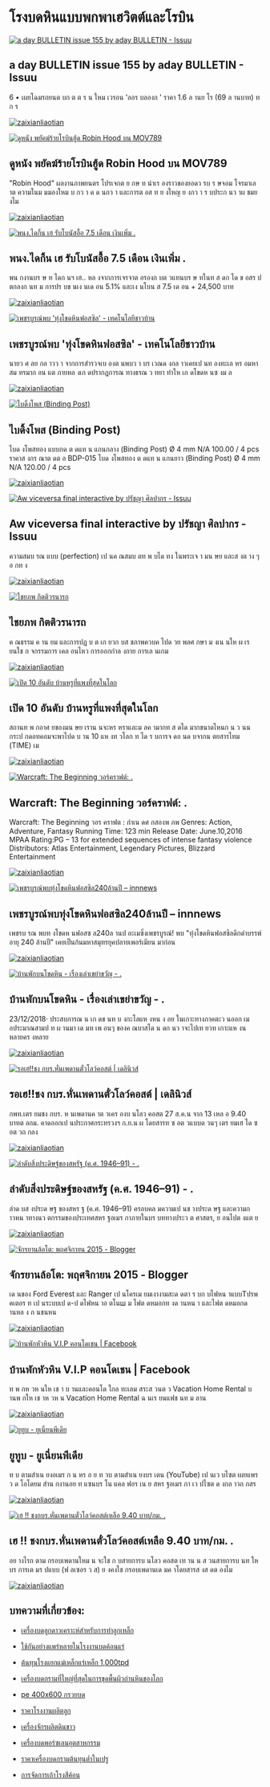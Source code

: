 # โรงบดหินแบบพกพาเฮวิตต์และโรบิน
<a href="https://mnn.zoosnet.net/LR/Chatpre.aspx?id=MNN94995150&p=https://topgrinding.com/" target="_blank">![a day BULLETIN issue 155 by aday BULLETIN - Issuu](https://github.com/technlg/images/blob/main/50.jpg)</a>
## a day BULLETIN issue 155 by aday BULLETIN - Issuu
6 • เผยโฉมรถยนต บก ต ต ร น ใหม เวรอน 'ลอร บลองก ' ราคา 1.6 ล านย โร (69 ล านบาท) ท ก ร 
<a href="https://mnn.zoosnet.net/LR/Chatpre.aspx?id=MNN94995150&p=https://topgrinding.com/" target="_blank"><img src="https://github.com/technlg/images/raw/main/chat11.jpg" alt="zaixianliaotian"/></a><a href="//whatsapp.shibangsoft.com/WhatsApp.php" ><img src="https://github.com/technlg/images/raw/main/chat11.png" alt=""></a>
<a href="https://mnn.zoosnet.net/LR/Chatpre.aspx?id=MNN94995150&p=https://topgrinding.com/" target="_blank">![ดูหนัง พยัคฆ์ร้ายโรบินฮู้ด Robin Hood บน MOV789](https://github.com/technlg/images/blob/main/6.jpg)</a>
## ดูหนัง พยัคฆ์ร้ายโรบินฮู้ด Robin Hood บน MOV789
"Robin Hood" ผลงานภาพยนตร โปรเจกต ย กษ ท นำเร องราวของยอดว รบ ร ษจอม โจรมาเล าต ความในม มมองใหม บ กว า ด ด นกว า และการต อส ท ย งใหญ ย งกว า ร บประก นว าผ ชมย งไม 
<a href="https://mnn.zoosnet.net/LR/Chatpre.aspx?id=MNN94995150&p=https://topgrinding.com/" target="_blank"><img src="https://github.com/technlg/images/raw/main/chat11.jpg" alt="zaixianliaotian"/></a><a href="//whatsapp.shibangsoft.com/WhatsApp.php" ><img src="https://github.com/technlg/images/raw/main/chat11.png" alt=""></a>
<a href="https://mnn.zoosnet.net/LR/Chatpre.aspx?id=MNN94995150&p=https://topgrinding.com/" target="_blank">![พนง.ไดกิ้น เฮ รับโบนัสอื้อ 7.5 เดือน เงินเพิ่ม .](https://github.com/technlg/images/blob/main/64.jpg)</a>
## พนง.ไดกิ้น เฮ รับโบนัสอื้อ 7.5 เดือน เงินเพิ่ม .
พน กงานบร ษ ท ไดก นฯ เฮ.. หล งจากการเจรจาต อรองก บต วแทนบร ษ ทในท ส ดก ได ข อสร ปตกลงก นท ม การปร บข นเง นเด อน 5.1% และเง นโบน ส 7.5 เด อน + 24,500 บาท 
<a href="https://mnn.zoosnet.net/LR/Chatpre.aspx?id=MNN94995150&p=https://topgrinding.com/" target="_blank"><img src="https://github.com/technlg/images/raw/main/chat11.jpg" alt="zaixianliaotian"/></a><a href="//whatsapp.shibangsoft.com/WhatsApp.php" ><img src="https://github.com/technlg/images/raw/main/chat11.png" alt=""></a>
<a href="https://mnn.zoosnet.net/LR/Chatpre.aspx?id=MNN94995150&p=https://topgrinding.com/" target="_blank">![เพชรบูรณ์พบ 'ทุ่งโขดหินฟอสซิล' - เทคโนโลยีชาวบ้าน](https://github.com/technlg/images/blob/main/3.jpg)</a>
## เพชรบูรณ์พบ 'ทุ่งโขดหินฟอสซิล' - เทคโนโลยีชาวบ้าน
นายว ศ ลย กล าวว า จากการสำรวจเบ องต นพบว า บร เวณด งกล าวเคยเป นท องทะเล หร อมหาสม ทรมาก อน แต ภายหล งเก ดปรากฏการณ ทางธรณ ว ทยา ทำให เก ดโขดห นซ งม ล 
<a href="https://mnn.zoosnet.net/LR/Chatpre.aspx?id=MNN94995150&p=https://topgrinding.com/" target="_blank"><img src="https://github.com/technlg/images/raw/main/chat11.jpg" alt="zaixianliaotian"/></a><a href="//whatsapp.shibangsoft.com/WhatsApp.php" ><img src="https://github.com/technlg/images/raw/main/chat11.png" alt=""></a>
<a href="https://mnn.zoosnet.net/LR/Chatpre.aspx?id=MNN94995150&p=https://topgrinding.com/" target="_blank">![ไบดิ้งโพส (Binding Post)](https://github.com/technlg/images/blob/main/34.jpg)</a>
## ไบดิ้งโพส (Binding Post)
ไบด งโพสทอง แบบกด ต ดแท น แกนกลาง (Binding Post) Ø 4 mm N/A 100.00 / 4 pcs ราคาส งกร ณาต ดต อ BDP-015 ไบด งโพสทอง ต ดแท น แกนยาว (Binding Post) Ø 4 mm N/A 120.00 / 4 pcs
<a href="https://mnn.zoosnet.net/LR/Chatpre.aspx?id=MNN94995150&p=https://topgrinding.com/" target="_blank"><img src="https://github.com/technlg/images/raw/main/chat11.jpg" alt="zaixianliaotian"/></a><a href="//whatsapp.shibangsoft.com/WhatsApp.php" ><img src="https://github.com/technlg/images/raw/main/chat11.png" alt=""></a>
<a href="https://mnn.zoosnet.net/LR/Chatpre.aspx?id=MNN94995150&p=https://topgrinding.com/" target="_blank">![Aw viceversa final interactive by ปรัชญา ศิลปากร - Issuu](https://github.com/technlg/images/blob/main/12.jpg)</a>
## Aw viceversa final interactive by ปรัชญา ศิลปากร - Issuu
ความสมบ รณ แบบ (perfection) เป นค ณสมบ ตท พ บได ทง ในพระเจ า มน ษย และส งต าง ๆ อ กท ง 
<a href="https://mnn.zoosnet.net/LR/Chatpre.aspx?id=MNN94995150&p=https://topgrinding.com/" target="_blank"><img src="https://github.com/technlg/images/raw/main/chat11.jpg" alt="zaixianliaotian"/></a><a href="//whatsapp.shibangsoft.com/WhatsApp.php" ><img src="https://github.com/technlg/images/raw/main/chat11.png" alt=""></a>
<a href="https://mnn.zoosnet.net/LR/Chatpre.aspx?id=MNN94995150&p=https://topgrinding.com/" target="_blank">![ไชยภพ กิตติวรนารถ](https://github.com/technlg/images/blob/main/44.jpg)</a>
## ไชยภพ กิตติวรนารถ
ค ณธรรม ค าน ยม และการปฏ บ ต เก ยวก บส ขภาพควบค ไปด วย พลศ กษา ม งเน นให ผ เร ยนใช ก จกรรมการ เคล อนไหว การออกกำล งกาย การเล นเกม 
<a href="https://mnn.zoosnet.net/LR/Chatpre.aspx?id=MNN94995150&p=https://topgrinding.com/" target="_blank"><img src="https://github.com/technlg/images/raw/main/chat11.jpg" alt="zaixianliaotian"/></a><a href="//whatsapp.shibangsoft.com/WhatsApp.php" ><img src="https://github.com/technlg/images/raw/main/chat11.png" alt=""></a>
<a href="https://mnn.zoosnet.net/LR/Chatpre.aspx?id=MNN94995150&p=https://topgrinding.com/" target="_blank">![เปิด 10 อันดับ บ้านหรูที่แพงที่สุดในโลก](https://github.com/technlg/images/blob/main/62.jpg)</a>
## เปิด 10 อันดับ บ้านหรูที่แพงที่สุดในโลก
สถานท พ กอาศ ยของมน ษย เราน นจะหร หราและม ลค ามากท ส ดได มากขนาดไหนก น ว นน กระป กดอทคอมจะพาไปด บ าน 10 แห งท วโลก ท ได ร บการจ ดอ นด บจากน ตยสารไทม (TIME) เม 
<a href="https://mnn.zoosnet.net/LR/Chatpre.aspx?id=MNN94995150&p=https://topgrinding.com/" target="_blank"><img src="https://github.com/technlg/images/raw/main/chat11.jpg" alt="zaixianliaotian"/></a><a href="//whatsapp.shibangsoft.com/WhatsApp.php" ><img src="https://github.com/technlg/images/raw/main/chat11.png" alt=""></a>
<a href="https://mnn.zoosnet.net/LR/Chatpre.aspx?id=MNN94995150&p=https://topgrinding.com/" target="_blank">![Warcraft: The Beginning วอร์คราฟต์: .](https://github.com/technlg/images/blob/main/34.jpg)</a>
## Warcraft: The Beginning วอร์คราฟต์: .
Warcraft: The Beginning วอร คราฟต : กำเน ดศ กสองพ ภพ Genres: Action, Adventure, Fantasy Running Time: 123 min Release Date: June.10,2016 MPAA Rating:PG – 13 for extended sequences of intense fantasy violence Distributors: Atlas Entertainment, Legendary Pictures, Blizzard Entertainment 
<a href="https://mnn.zoosnet.net/LR/Chatpre.aspx?id=MNN94995150&p=https://topgrinding.com/" target="_blank"><img src="https://github.com/technlg/images/raw/main/chat11.jpg" alt="zaixianliaotian"/></a><a href="//whatsapp.shibangsoft.com/WhatsApp.php" ><img src="https://github.com/technlg/images/raw/main/chat11.png" alt=""></a>
<a href="https://mnn.zoosnet.net/LR/Chatpre.aspx?id=MNN94995150&p=https://topgrinding.com/" target="_blank">![เพชรบูรณ์พบทุ่งโขดหินฟอสซิล240ล้านปี – innnews](https://github.com/technlg/images/blob/main/45.jpg)</a>
## เพชรบูรณ์พบทุ่งโขดหินฟอสซิล240ล้านปี – innnews
เพชรบ รณ พบท งโขดห นฟอสซ ล240ล านป อะเมซิ่งเพชรบูรณ์! พบ "ทุ่งโขดหินฟอสซิลดึกดำบรรพ์อายุ 240 ล้านปี" เคยเป็นก้นมหาสมุทรยุคปลายเพอร์เมียน มาก่อน
<a href="https://mnn.zoosnet.net/LR/Chatpre.aspx?id=MNN94995150&p=https://topgrinding.com/" target="_blank"><img src="https://github.com/technlg/images/raw/main/chat11.jpg" alt="zaixianliaotian"/></a><a href="//whatsapp.shibangsoft.com/WhatsApp.php" ><img src="https://github.com/technlg/images/raw/main/chat11.png" alt=""></a>
<a href="https://mnn.zoosnet.net/LR/Chatpre.aspx?id=MNN94995150&p=https://topgrinding.com/" target="_blank">![บ้านพักบนโขดหิน - เรื่องเล่าเขย่าขวัญ - .](https://github.com/technlg/images/blob/main/56.jpg)</a>
## บ้านพักบนโขดหิน - เรื่องเล่าเขย่าขวัญ - .
23/12/2018· ประสบการณ น เก ดข นท บ งกะโลแห งหน ง อย ในเกาะทางภาคตะว นออก เม อประมาณสามป ท ผ านมา เด มท เพ อนๆ ของค ณบาสได น ดก นว าจะไปเท ยวท เกาะแห งน หลายคร งหลาย 
<a href="https://mnn.zoosnet.net/LR/Chatpre.aspx?id=MNN94995150&p=https://topgrinding.com/" target="_blank"><img src="https://github.com/technlg/images/raw/main/chat11.jpg" alt="zaixianliaotian"/></a><a href="//whatsapp.shibangsoft.com/WhatsApp.php" ><img src="https://github.com/technlg/images/raw/main/chat11.png" alt=""></a>
<a href="https://mnn.zoosnet.net/LR/Chatpre.aspx?id=MNN94995150&p=https://topgrinding.com/" target="_blank">![รอเฮ!!ชง กบร.หั่นเพดานตั๋วโลว์คอสต์ | เดลินิวส์](https://github.com/technlg/images/blob/main/11.jpg)</a>
## รอเฮ!!ชง กบร.หั่นเพดานตั๋วโลว์คอสต์ | เดลินิวส์
กพท.เตร ยมชง กบร. ห นเพดานค าต วเคร องบ นโลว คอสต 27 ส.ค.น จาก 13 เหล อ 9.40 บาทต อกม. คาดออกเป นประกาศกระทรวงฯ ก.ย.น ผ โดยสารท ซ อต วแบบด วนๆ เตร ยมเฮ ได ซ อต วถ กลง
<a href="https://mnn.zoosnet.net/LR/Chatpre.aspx?id=MNN94995150&p=https://topgrinding.com/" target="_blank"><img src="https://github.com/technlg/images/raw/main/chat11.jpg" alt="zaixianliaotian"/></a><a href="//whatsapp.shibangsoft.com/WhatsApp.php" ><img src="https://github.com/technlg/images/raw/main/chat11.png" alt=""></a>
<a href="https://mnn.zoosnet.net/LR/Chatpre.aspx?id=MNN94995150&p=https://topgrinding.com/" target="_blank">![ลำดับสิ่งประดิษฐ์ของสหรัฐ (ค.ศ. 1946–91) - .](https://github.com/technlg/images/blob/main/50.jpg)</a>
## ลำดับสิ่งประดิษฐ์ของสหรัฐ (ค.ศ. 1946–91) - .
ลำด บส งประด ษฐ ของสหร ฐ (ค.ศ. 1946–91) ครอบคล มความเป นช างประด ษฐ และความก าวหน าทางนว ตกรรมของประเทศสหร ฐอเมร กาภายในบร บททางประว ต ศาสตร, ย อนไปต งแต ย 
<a href="https://mnn.zoosnet.net/LR/Chatpre.aspx?id=MNN94995150&p=https://topgrinding.com/" target="_blank"><img src="https://github.com/technlg/images/raw/main/chat11.jpg" alt="zaixianliaotian"/></a><a href="//whatsapp.shibangsoft.com/WhatsApp.php" ><img src="https://github.com/technlg/images/raw/main/chat11.png" alt=""></a>
<a href="https://mnn.zoosnet.net/LR/Chatpre.aspx?id=MNN94995150&p=https://topgrinding.com/" target="_blank">![จักรยานล้อโต: พฤศจิกายน 2015 - Blogger](https://github.com/technlg/images/blob/main/40.jpg)</a>
## จักรยานล้อโต: พฤศจิกายน 2015 - Blogger
เด นของ Ford Everest และ Ranger เป นโครเม ยมเงางามสะด ดตา ร บก บไฟหน าแบบТปรพ คเตอร ท เป นระบบเป ด-ป ดไฟหน าอ ตโนш ม ไฟต ดหมอกท งด านหน า และไฟต ดหมอกด านหล ง ก นชนหน 
<a href="https://mnn.zoosnet.net/LR/Chatpre.aspx?id=MNN94995150&p=https://topgrinding.com/" target="_blank"><img src="https://github.com/technlg/images/raw/main/chat11.jpg" alt="zaixianliaotian"/></a><a href="//whatsapp.shibangsoft.com/WhatsApp.php" ><img src="https://github.com/technlg/images/raw/main/chat11.png" alt=""></a>
<a href="https://mnn.zoosnet.net/LR/Chatpre.aspx?id=MNN94995150&p=https://topgrinding.com/" target="_blank">![บ้านพักหัวหิน V.I.P คอนโดเชน | Facebook](https://github.com/technlg/images/blob/main/31.jpg)</a>
## บ้านพักหัวหิน V.I.P คอนโดเชน | Facebook
ท พ กห วห นให เช า บ านและคอนโด ใกล ทะเลม สระส วนต ว Vacation Home Rental บ านพ กให เช าห วห น Vacation Home Rental ฉ นเร ยนแฟช นท ม ลาน 
<a href="https://mnn.zoosnet.net/LR/Chatpre.aspx?id=MNN94995150&p=https://topgrinding.com/" target="_blank"><img src="https://github.com/technlg/images/raw/main/chat11.jpg" alt="zaixianliaotian"/></a><a href="//whatsapp.shibangsoft.com/WhatsApp.php" ><img src="https://github.com/technlg/images/raw/main/chat11.png" alt=""></a>
<a href="https://mnn.zoosnet.net/LR/Chatpre.aspx?id=MNN94995150&p=https://topgrinding.com/" target="_blank">![ยูทูบ - ยูเนี่ยนพีเดีย](https://github.com/technlg/images/blob/main/47.jpg)</a>
## ยูทูบ - ยูเนี่ยนพีเดีย
ท บ ตามสำเน ยงอเมร ก น หร อ ย ท วบ ตามสำเน ยงบร เตน (YouTube) เป นเว บไซต เผยแพร ว ด โอโดยม สำน กงานอย ท แซนบร โน แคล ฟอร เน ย สหร ฐอเมร กา เว ปไซต ด งกล าวถ กสร 
<a href="https://mnn.zoosnet.net/LR/Chatpre.aspx?id=MNN94995150&p=https://topgrinding.com/" target="_blank"><img src="https://github.com/technlg/images/raw/main/chat11.jpg" alt="zaixianliaotian"/></a><a href="//whatsapp.shibangsoft.com/WhatsApp.php" ><img src="https://github.com/technlg/images/raw/main/chat11.png" alt=""></a>
<a href="https://mnn.zoosnet.net/LR/Chatpre.aspx?id=MNN94995150&p=https://topgrinding.com/" target="_blank">![เฮ !! ชงกบร.หั่นเพดานตั๋วโลว์คอสต์เหลือ 9.40 บาท/กม. .](https://github.com/technlg/images/blob/main/19.jpg)</a>
## เฮ !! ชงกบร.หั่นเพดานตั๋วโลว์คอสต์เหลือ 9.40 บาท/กม. .
อย างไรก ตาม กรอบเพดานใหม น จะใช ก บสายการบ นโลว คอสต เท าน น ส วนสายการบ นท ให บร การเต มร ปแบบ (ฟ ลเซอร ว ส) ย งคงใช กรอบเพดานเด มค าโดยสารส งส ดต องไม 
<a href="https://mnn.zoosnet.net/LR/Chatpre.aspx?id=MNN94995150&p=https://topgrinding.com/" target="_blank"><img src="https://github.com/technlg/images/raw/main/chat11.jpg" alt="zaixianliaotian"/></a><a href="//whatsapp.shibangsoft.com/WhatsApp.php" ><img src="https://github.com/technlg/images/raw/main/chat11.png" alt=""></a>
## บทความที่เกี่ยวข้อง:
* [เครื่องบดลูกดาวเคราะห์สำหรับการทำลูกเหล็ก](%E0%B9%80%E0%B8%84%E0%B8%A3%E0%B8%B7%E0%B9%88%E0%B8%AD%E0%B8%87%E0%B8%9A%E0%B8%94%E0%B8%A5%E0%B8%B9%E0%B8%81%E0%B8%94%E0%B8%B2%E0%B8%A7%E0%B9%80%E0%B8%84%E0%B8%A3%E0%B8%B2%E0%B8%B0%E0%B8%AB%E0%B9%8C%E0%B8%AA%E0%B8%B3%E0%B8%AB%E0%B8%A3%E0%B8%B1%E0%B8%9A%E0%B8%81%E0%B8%B2%E0%B8%A3%E0%B8%97%E0%B8%B3%E0%B8%A5%E0%B8%B9%E0%B8%81%E0%B9%80%E0%B8%AB%E0%B8%A5%E0%B9%87%E0%B8%81.md)
* [ใช้กันอย่างแพร่หลายในโรงงานบดค้อนแร่](%E0%B9%83%E0%B8%8A%E0%B9%89%E0%B8%81%E0%B8%B1%E0%B8%99%E0%B8%AD%E0%B8%A2%E0%B9%88%E0%B8%B2%E0%B8%87%E0%B9%81%E0%B8%9E%E0%B8%A3%E0%B9%88%E0%B8%AB%E0%B8%A5%E0%B8%B2%E0%B8%A2%E0%B9%83%E0%B8%99%E0%B9%82%E0%B8%A3%E0%B8%87%E0%B8%87%E0%B8%B2%E0%B8%99%E0%B8%9A%E0%B8%94%E0%B8%84%E0%B9%89%E0%B8%AD%E0%B8%99%E0%B9%81%E0%B8%A3%E0%B9%88.md)
* [ต้นทุนโรงแยกแม่เหล็กแร่เหล็ก 1,000tpd](%E0%B8%95%E0%B9%89%E0%B8%99%E0%B8%97%E0%B8%B8%E0%B8%99%E0%B9%82%E0%B8%A3%E0%B8%87%E0%B9%81%E0%B8%A2%E0%B8%81%E0%B9%81%E0%B8%A1%E0%B9%88%E0%B9%80%E0%B8%AB%E0%B8%A5%E0%B9%87%E0%B8%81%E0%B9%81%E0%B8%A3%E0%B9%88%E0%B9%80%E0%B8%AB%E0%B8%A5%E0%B9%87%E0%B8%81%201%2C000tpd.md)
* [เครื่องบดกรามที่ใหญ่ที่สุดในการขุดพื้นผิวถ่านหินของโลก](%E0%B9%80%E0%B8%84%E0%B8%A3%E0%B8%B7%E0%B9%88%E0%B8%AD%E0%B8%87%E0%B8%9A%E0%B8%94%E0%B8%81%E0%B8%A3%E0%B8%B2%E0%B8%A1%E0%B8%97%E0%B8%B5%E0%B9%88%E0%B9%83%E0%B8%AB%E0%B8%8D%E0%B9%88%E0%B8%97%E0%B8%B5%E0%B9%88%E0%B8%AA%E0%B8%B8%E0%B8%94%E0%B9%83%E0%B8%99%E0%B8%81%E0%B8%B2%E0%B8%A3%E0%B8%82%E0%B8%B8%E0%B8%94%E0%B8%9E%E0%B8%B7%E0%B9%89%E0%B8%99%E0%B8%9C%E0%B8%B4%E0%B8%A7%E0%B8%96%E0%B9%88%E0%B8%B2%E0%B8%99%E0%B8%AB%E0%B8%B4%E0%B8%99%E0%B8%82%E0%B8%AD%E0%B8%87%E0%B9%82%E0%B8%A5%E0%B8%81.md)
* [pe 400x600 กรวยบด](pe%20400x600%20%E0%B8%81%E0%B8%A3%E0%B8%A7%E0%B8%A2%E0%B8%9A%E0%B8%94.md)
* [ราคาโรงงานผลิตลูก](%E0%B8%A3%E0%B8%B2%E0%B8%84%E0%B8%B2%E0%B9%82%E0%B8%A3%E0%B8%87%E0%B8%87%E0%B8%B2%E0%B8%99%E0%B8%9C%E0%B8%A5%E0%B8%B4%E0%B8%95%E0%B8%A5%E0%B8%B9%E0%B8%81.md)
* [เครื่องจักรผลิตดินขาว](%E0%B9%80%E0%B8%84%E0%B8%A3%E0%B8%B7%E0%B9%88%E0%B8%AD%E0%B8%87%E0%B8%88%E0%B8%B1%E0%B8%81%E0%B8%A3%E0%B8%9C%E0%B8%A5%E0%B8%B4%E0%B8%95%E0%B8%94%E0%B8%B4%E0%B8%99%E0%B8%82%E0%B8%B2%E0%B8%A7.md)
* [เครื่องบดพอร์ซเลนอุตสาหกรรม](%E0%B9%80%E0%B8%84%E0%B8%A3%E0%B8%B7%E0%B9%88%E0%B8%AD%E0%B8%87%E0%B8%9A%E0%B8%94%E0%B8%9E%E0%B8%AD%E0%B8%A3%E0%B9%8C%E0%B8%8B%E0%B9%80%E0%B8%A5%E0%B8%99%E0%B8%AD%E0%B8%B8%E0%B8%95%E0%B8%AA%E0%B8%B2%E0%B8%AB%E0%B8%81%E0%B8%A3%E0%B8%A3%E0%B8%A1.md)
* [ราคาเครื่องบดกรามต้นทุนต่ำในเปรู](%E0%B8%A3%E0%B8%B2%E0%B8%84%E0%B8%B2%E0%B9%80%E0%B8%84%E0%B8%A3%E0%B8%B7%E0%B9%88%E0%B8%AD%E0%B8%87%E0%B8%9A%E0%B8%94%E0%B8%81%E0%B8%A3%E0%B8%B2%E0%B8%A1%E0%B8%95%E0%B9%89%E0%B8%99%E0%B8%97%E0%B8%B8%E0%B8%99%E0%B8%95%E0%B9%88%E0%B8%B3%E0%B9%83%E0%B8%99%E0%B9%80%E0%B8%9B%E0%B8%A3%E0%B8%B9.md)
* [การจัดการเถ้าโรงสีค้อน](%E0%B8%81%E0%B8%B2%E0%B8%A3%E0%B8%88%E0%B8%B1%E0%B8%94%E0%B8%81%E0%B8%B2%E0%B8%A3%E0%B9%80%E0%B8%96%E0%B9%89%E0%B8%B2%E0%B9%82%E0%B8%A3%E0%B8%87%E0%B8%AA%E0%B8%B5%E0%B8%84%E0%B9%89%E0%B8%AD%E0%B8%99.md)
